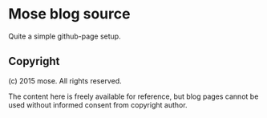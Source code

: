 Mose blog source
====================

Quite a simple github-page setup.

Copyright
-------------
(c) 2015 mose. All rights reserved. 

The content here is freely available for reference, but blog pages cannot be used without informed consent from copyright author.
